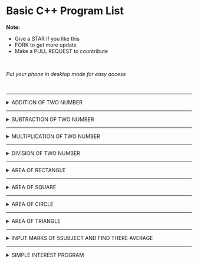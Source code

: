 # Basic C++ Program List

**Note:**
 - Give a STAR if you like this 
 - FORK to get more update
 - Make a PULL REQUEST to countribute

<br>

*Put your phone in desktop mode for easy access*

<br>


 <hr>

 <details><summary>ADDITION OF TWO NUMBER</summary>

    ```

    #include <iostream>
    using namespace std;
    int main()
        {
            int a,b,c;
            cout<<"Enter first number\n";
            cin>>a;
            cout<<"Enter second number\n";
            cin>>b;
            c=a+b;
            cout<<"Add="<<c;
        }

    ```

<img>


 </details>



 <hr>

 <details><summary>SUBTRACTION OF TWO NUMBER</summary>

    ```

    #include <iostream>
    using namespace std;
    int main()
        {
            int a,b,c;
            cout<<"Enter first number\n";
            cin>>a;
            cout<<"Enter second number\n";
            cin>>b;
            c=a-b;
            cout<<"Sub="<<c;
        }

    ```

<img>


 </details>



 <hr>

 <details><summary>MULTIPLICATION OF TWO NUMBER</summary>

    ```

    #include <iostream>
    using namespace std;
    int main()
        {
            int a,b,c;
            cout<<"Enter first number\n";
            cin>>a;
            cout<<"Enter second number\n";
            cin>>b;
            c=a*b;
            cout<<"Multiply="<<c;
        }

    ```

<img>


 </details>


 <hr>

 <details><summary>DIVISION OF TWO NUMBER</summary>

    ```

    #include <iostream>
    using namespace std;
    int main()
        {
            int a,b,c;
            cout<<"Enter first number\n";
            cin>>a;
            cout<<"Enter second number\n";
            cin>>b;
            c=a/b;
            cout<<"Div="<<c;
        }

    ```

<img>


 </details>




 <hr>

 <details><summary>AREA OF RECTANGLE</summary>

    ```

    #include <iostream>
    using namespace std;
    int main()
        {
            int area,h,w;
            cout<<"Enter height of rectangle\n";
            cin>>h;
            cout<<"Enter width of rectangle\n";
            cin>>w;
            area=h*w;
            cout<<"Area of rectangle="<<area;
        }

    ```

<img>


 </details>



 <hr>

 <details><summary>AREA OF SQUARE</summary>

    ```

    #include <iostream>
    using namespace std;
    int main()
        {
            int area,side;
            cout<<"Enter side of square\n";
            cin>>side;
            area=side*side;
            cout<<"Area of square="<<area;
        }

    ```

<img>


 </details>




 <hr>

 <details><summary>AREA OF CIRCLE</summary>

    ```

    #include <iostream>
    using namespace std;
    int main()
        {
            float area,r;
            cout<<"Enter radius of circle\n";
            cin>>r;
            area=3.14*r*r;
            cout<<"Area of circle="<<area;
        }

    ```

<img>


 </details>





 <hr>

 <details><summary>AREA OF TRIANGLE</summary>

    ```

    #include <iostream>
    using namespace std;
    int main()
        {
            float area,b,h;
            cout<<"Enter base\n";
            cin>>b;
            cout<<"Enter height\n";
            cin>>h;
            area=0.5*b*h;
            cout<<"Area of triangle="<<area;
        }

    ```

<img>


 </details>




 <hr>

 <details><summary>INPUT MARKS OF 5SUBJECT AND FIND THERE AVERAGE</summary>

 **Note** Let each subject be Physics=p, Chemistry=c, Math=m, Geography=g, English=e

    ```

    #include <iostream>
    using namespace std;
    int main()
        {
            float p,c,m,g,e,avg;
            cout<<"Enter marks in physics\n";
            cin>>p;
            cout<<"Enter marks in chemistry\n";
            cin>>c;
            cout<<"Enter marks in math\n";
            cin>>m;
            cout<<"Enter marks in geography\n";
            cin>>g;
            cout<<"Enter marks in english\n";
            cin>>e;
            avg=(p+c+m+g+e)/5;
            cout<<"Average of result="<<avg;
        }

    ```

<img>


 </details>



 <hr>

 <details><summary>SIMPLE INTEREST PROGRAM</summary>

    ```

    #include <iostream>
    using namespace std;
    int main()
        {
            float p,r,t,si;
            cout<<"Enter principle\n";
            cin>>p;
            cout<<"Enter rate of interest\n";
            cin>>r;
            cout<<"Enter time\n";
            cin>>t;
            si=(p*r*t)/100;
            cout<<"Simple Interest="<<si;
        }

    ```

<img>


 </details>







